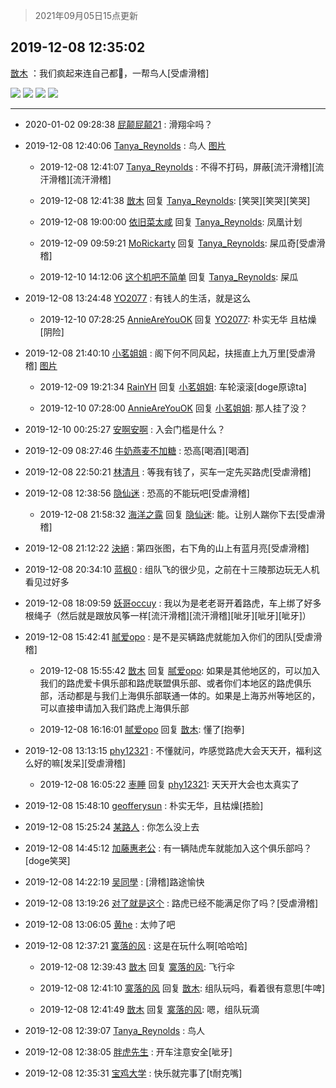 > 2021年09月05日15点更新
<link rel="stylesheet" href="https://cdn.jsdelivr.net/gh/taotie6/sampleJSON@main/css/photo_show.css">


 ## 2019-12-08 12:35:02 

 [㪚木](https://www.coolapk.com/feed/15257204?shareKey=YzNmYjI0NDNlZTVhNjEzMTc0ZmE~) ：我们疯起来连自己都🐴，一帮鸟人[受虐滑稽] 

<div class="album">
<img class="img-item" src="http://image.coolapk.com/feed/2019/1208/12/1081091_a140ec68_9697_1215@512x294.gif" />
<img class="img-item" src="http://image.coolapk.com/feed/2019/1208/12/1081091_8c5c7738_9697_1217@2494x3325.jpeg" />
<img class="img-item" src="http://image.coolapk.com/feed/2019/1208/12/1081091_20a37470_9697_1219@2494x3325.jpeg" />
<img class="img-item" src="http://image.coolapk.com/feed/2019/1208/12/1081091_2fce072e_9697_1221@2494x3325.jpeg" />
</div>

 ------- 

- 2020-01-02 09:28:38 [屁颠屁颠21](uid=1188943) : 滑翔伞吗？ 

- 2019-12-08 12:40:06 [Tanya_Reynolds](uid=1312051) : 鸟人 [图片](http://image.coolapk.com/feed/2019/1208/12/1312051_0006_2124@828x464.jpg)

    - 2019-12-08 12:41:07 [Tanya_Reynolds](uid=1312051) : 不得不打码，屏蔽[流汗滑稽][流汗滑稽][流汗滑稽] 

    - 2019-12-08 12:41:38 [㪚木](uid=1081091) 回复 [Tanya_Reynolds](uid=1312051): [笑哭][笑哭][笑哭] 

    - 2019-12-08 19:00:00 [依旧菜太咸](uid=1600968) 回复 [Tanya_Reynolds](uid=1312051): 凤凰计划 

    - 2019-12-09 09:59:21 [MoRickarty](uid=1540253) 回复 [Tanya_Reynolds](uid=1312051): 屎瓜奇[受虐滑稽] 

    - 2019-12-10 14:12:06 [这个机吧不简单](uid=1906762) 回复 [Tanya_Reynolds](uid=1312051): 屎瓜 

- 2019-12-08 13:24:48 [YO2077](uid=1757685) : 有钱人的生活，就是这么 

    - 2019-12-10 07:28:25 [AnnieAreYouOK](uid=1302291) 回复 [YO2077](uid=1757685): 朴实无华  且枯燥[阴险] 

- 2019-12-08 21:40:10 [小茗姐姐](uid=2225525) : 阁下何不同风起，扶摇直上九万里[受虐滑稽] [图片](http://image.coolapk.com/feed/2019/1208/21/2225525_ad4c2b82_2407_404@420x235.gif)

    - 2019-12-09 19:21:34 [RainYH](uid=725392) 回复 [小茗姐姐](uid=2225525): 车轮滚滚[doge原谅ta] 

    - 2019-12-10 07:28:00 [AnnieAreYouOK](uid=1302291) 回复 [小茗姐姐](uid=2225525): 那人挂了没？ 

- 2019-12-10 00:25:27 [安啊安啊](uid=1080874) : 入会门槛是什么？ 

- 2019-12-09 08:27:46 [牛奶燕麦不加糖](uid=633325) : 恐高[喝酒][喝酒] 

- 2019-12-08 22:50:21 [林清月](uid=3083763) : 等我有钱了，买车一定先买路虎[受虐滑稽] 

- 2019-12-08 12:38:56 [隐仙迷](uid=2403736) : 恐高的不能玩吧[受虐滑稽] 

    - 2019-12-08 21:58:32 [海洋之露](uid=1111949) 回复 [隐仙迷](uid=2403736): 能。让别人踹你下去[受虐滑稽] 

- 2019-12-08 21:12:22 [決絕](uid=2288436) : 第四张图，右下角的山上有蓝月亮[受虐滑稽] 

- 2019-12-08 20:34:10 [蓝枫0](uid=1707284) : 组队飞的很少见，之前在十三陵那边玩无人机看见过好多 

- 2019-12-08 18:09:59 [妖哥occuy](uid=1388591) : 我以为是老老哥开着路虎，车上绑了好多根绳子（然后就是跟放风筝一样[流汗滑稽][流汗滑稽][呲牙][呲牙][呲牙]） 

- 2019-12-08 15:42:41 [腻爱opo](uid=2148921) : 是不是买辆路虎就能加入你们的团队[受虐滑稽] 

    - 2019-12-08 15:55:42 [㪚木](uid=1081091) 回复 [腻爱opo](uid=2148921): 如果是其他地区的，可以加入我们的路虎爱卡俱乐部和路虎联盟俱乐部、或者你们本地区的路虎俱乐部，活动都是与我们上海俱乐部联通一体的。如果是上海苏州等地区的，可以直接申请加入我们路虎上海俱乐部 

    - 2019-12-08 16:16:01 [腻爱opo](uid=2148921) 回复 [㪚木](uid=1081091): 懂了[抱拳] 

- 2019-12-08 13:13:15 [phy12321](uid=882783) : 不懂就问，咋感觉路虎大会天天开，福利这么好的嘛[发呆][受虐滑稽] 

    - 2019-12-08 16:05:22 [栆睡](uid=2246713) 回复 [phy12321](uid=882783): 天天开大会也太真实了 

- 2019-12-08 15:48:10 [geofferysun](uid=435760) : 朴实无华，且枯燥[捂脸] 

- 2019-12-08 15:25:24 [某路人](uid=1061606) : 你怎么没上去 

- 2019-12-08 14:45:12 [加藤惠老公](uid=1266680) : 有一辆陆虎车就能加入这个俱乐部吗？[doge笑哭] 

- 2019-12-08 14:22:19 [吴同學](uid=1320218) : [滑稽]路途愉快 

- 2019-12-08 13:19:26 [对了就是这个](uid=1451911) : 路虎已经不能满足你了吗？[受虐滑稽] 

- 2019-12-08 13:06:05 [黄he](uid=1534400) : 太帅了吧 

- 2019-12-08 12:37:21 [寞落的风](uid=1868896) : 这是在玩什么啊[哈哈哈] 

    - 2019-12-08 12:39:43 [㪚木](uid=1081091) 回复 [寞落的风](uid=1868896): 飞行伞 

    - 2019-12-08 12:41:10 [寞落的风](uid=1868896) 回复 [㪚木](uid=1081091): 组队玩吗，看着很有意思[牛啤] 

    - 2019-12-08 12:41:49 [㪚木](uid=1081091) 回复 [寞落的风](uid=1868896): 嗯，组队玩滴 

- 2019-12-08 12:39:07 [Tanya_Reynolds](uid=1312051) : 鸟人 

- 2019-12-08 12:38:05 [胖虎先生](uid=1280492) : 开车注意安全[呲牙] 

- 2019-12-08 12:35:31 [宝鸡大学](uid=797099) : 快乐就完事了[t耐克嘴] 

